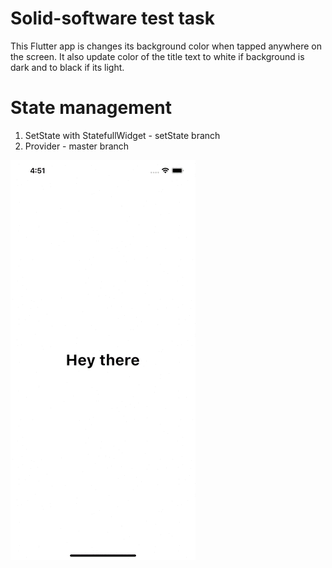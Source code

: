 # Solid-software test task
This Flutter app is changes its background color when tapped anywhere on the screen.
It also update color of the title text to white if background is dark and to black if its light.

# State management
1. SetState with StatefullWidget - setState branch
2. Provider - master branch

![image](https://github.com/hasnolife/solid_task/blob/master/test.gif)